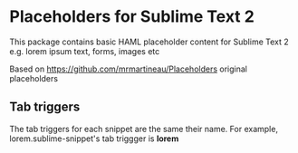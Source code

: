 # Placeholders for Sublime Text 2

This package contains basic HAML placeholder content for Sublime Text 2 e.g. lorem ipsum text, forms, images etc

Based on https://github.com/mrmartineau/Placeholders original placeholders

## Tab triggers

The tab triggers for each snippet are the same their name. For example, lorem.sublime-snippet's tab triggger is **lorem**
